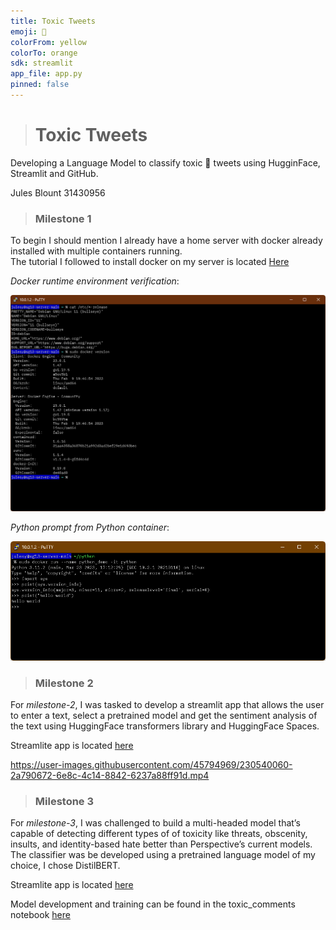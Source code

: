 ```yaml
---
title: Toxic Tweets
emoji: 🤢
colorFrom: yellow
colorTo: orange
sdk: streamlit
app_file: app.py
pinned: false
---
```


> # **Toxic Tweets**
Developing a Language Model to classify toxic 🤢 tweets using HugginFace, Streamlit and GitHub.

Jules Blount
31430956


> ### **Milestone 1**
To begin I should mention I already have a home server with docker already installed with multiple containers running.  
The tutorial I followed to install docker on my server is located [Here](https://docs.docker.com/engine/install/debian/)

*Docker runtime environment verification*:

![](images/docker_version.png)

*Python prompt from Python container*:

![](images/pytrhon_container.png)

> ### **Milestone 2**
For _milestone-2_, I was tasked to develop a streamlit app that allows the user to enter a text, select a pretrained model and get the sentiment analysis of the text using HuggingFace transformers library and HuggingFace Spaces.

Streamlite app is located [here](https://huggingface.co/spaces/julesy/toxic-tweets)

https://user-images.githubusercontent.com/45794969/230540060-2a790672-6e8c-4c14-8842-6237a88ff91d.mp4


> ### **Milestone 3**
For _milestone-3_, I was challenged to build a multi-headed model that’s capable of detecting different types of of toxicity like threats, obscenity, insults, and identity-based hate better than Perspective’s current models. The classifier was be developed using a pretrained language model of my choice, I chose DistilBERT.

Streamlite app is located [here](https://huggingface.co/spaces/julesy/toxic-tweets)

Model development and training can be found in the toxic_comments notebook [here](https://github.com/julesy-thedev/CS482-Toxic-Tweets/blob/milestone-3/toxic_comments.ipynb)
